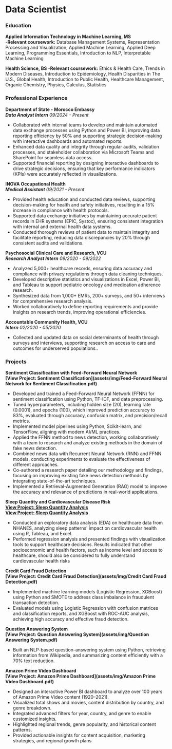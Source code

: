 # Data Scientist

### Education
**Applied Information Technology in Machine Learning, MS**  
  -**Relevant coursework:** Database Management Systems, Representation Processing and Visualization, Applied Machine Learning, Applied Deep Learning, Programming Essentials, Introduction to NLP, Interpretable Machine Learning
  
**Health Science, BS**
  -**Relevant coursework:** Ethics & Health Care, Trends in Modern Diseases, Introduction to Epidemiology, Health Disparities in The U.S., Global Health, Introduction to Public Health, Healthcare Management, Organic Chemistry, Physics, Calculus, Statistics
    
### Professional Experience

**Department of State - Morocco Embassy**  
**_Data Analyst Intern_** 
*09/2024 - Present*  
-	Collaborated with internal teams to develop and maintain automated data exchange processes using Python and Power BI, improving data reporting efficiency by 50% and supporting strategic decision-making with interactive dashboards and automated reports.
-	Enhanced data quality and integrity through regular audits, validation processes, and stakeholder collaboration via Microsoft Teams and SharePoint for seamless data access.
-	Supported financial reporting by designing interactive dashboards to drive strategic decisions, ensuring that key performance indicators (KPIs) were accurately reflected in visualizations.


**INOVA Occupational Health**  
**_Medical Assistant_**
*09/2021 - Present*  
-	Provided health education and conducted data reviews, supporting decision-making for health and safety initiatives, resulting in a 15% increase in compliance with health protocols.
-	Supported data exchange initiatives by maintaining accurate patient records in EHR systems (EPIC, Systoc), ensuring consistent integration with internal and external health data systems.
-	Conducted thorough reviews of patient data to maintain integrity and facilitate reporting, reducing data discrepancies by 20% through consistent audits and validations.


**Psychosocial Clinical Care and Research, VCU**  
**_Research Analyst Intern_**
*09/2020 - 09/2022*  
-	Analyzed 5,000+ healthcare records, ensuring data accuracy and compliance with privacy regulations through data cleaning techniques.
-	Developed descriptive statistics and visualizations in Excel, Power BI, and Tableau to support pediatric oncology and medication adherence research.
-	Synthesized data from 1,000+ EMRs, 200+ surveys, and 50+ interviews for comprehensive research analysis.
-	Worked collaboratively to define reporting requirements and provide insights on research trends, improving operational efficiencies.


**Accountable Community Health, VCU**  
**_Intern_**
*02/2020 - 05/2020*  
-	Collected and updated data on social determinants of health through surveys and interviews, supporting research on access to care and outcomes for underserved populations..

### Projects

**Sentiment Classification with Feed-Forward Neural Network**  
**[View Project: Sentiment Classification](assets/img/Feed-Forward Neural Network for Sentiment Classification.pdf)**  

-	Developed and trained a Feed-Forward Neural Network (FFNN) for sentiment classification using Python, TF-IDF, and data preprocessing.
-	Tuned hyperparameters, including hidden size (20), learning rate (0.0001), and epochs (100), which improved prediction accuracy to 83%, evaluated through accuracy, confusion matrix, and precision/recall metrics.
-	Implemented model pipelines using Python, Scikit-learn, and TensorFlow, aligning with modern AI/ML practices.
-	Applied the FFNN method to news detection, working collaboratively with a team to research and analyze existing methods in the domain of fake news detection.
-	Combined news data with Recurrent Neural Network (RNN) and FFNN models, conducting experiments to evaluate the effectiveness of different approaches.
-	Co-authored a research paper detailing our methodology and findings, focusing on improving existing fake news detection methods by integrating state-of-the-art techniques.
-	Implemented a Retrieval-Augmented Generation (RAG) model to improve the accuracy and relevance of predictions in real-world applications.


**Sleep Quantity and Cardiovascular Disease Risk**  
**[View Project: Sleep Quantity Analysis](assets/img/BloodPressureVSsleep.pdf)**  
**[View Project: Sleep Quantity Analysis](assets/img/LDLandTriVSsleep.pdf)**  
-	Conducted an exploratory data analysis (EDA) on healthcare data from NHANES, analyzing sleep patterns' impact on cardiovascular health using R, Tableau, and Excel.
-	Performed regression analysis and presented findings with visualization tools to support healthcare decisions. Results indicated that other socioeconomic and health factors, such as income level and access to healthcare, should also be considered to fully understand cardiovascular health risks


**Credit Card Fraud Detection**  
**[View Project: Credit Card Fraud Detection](assets/img/Credit Card Fraud Detection.pdf)**   
-	Implemented machine learning models (Logistic Regression, XGBoost) using Python and SMOTE to address class imbalance in fraudulent transaction detection.
-	Evaluated models using Logistic Regression with confusion matrices and classification reports, and XGBoost with ROC-AUC analysis, achieving high accuracy and effective fraud detection.


**Question Answering System**  
**[View Project: Question Answering System](assets/img/Question Answering System.pdf)**  
- Built an NLP-based question-answering system using Python, retrieving information from Wikipedia, and summarizing content efficiently with a 70% text reduction.

**Amazon Prime Video Dashboard** <br>
**[View Project: Amazon Prime Dashboard](assets/img/Amazon Prime Video Dashboard.pdf)**  
- Designed an interactive Power BI dashboard to analyze over 100 years of Amazon Prime Video content (1920–2021).
- Visualized total shows and movies, content distribution by country, and genre breakdown.
- Integrated advanced filters for year, country, and genre to enable customized insights.
- Highlighted regional trends, genre popularity, and historical content patterns.
- Provided actionable insights for content acquisition, marketing strategies, and regional growth plans
  
